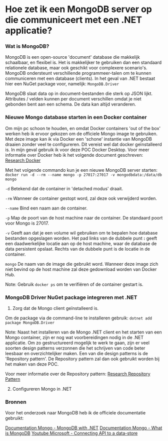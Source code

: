 # Hoe zet ik een MongoDB server op die communiceert met een .NET applicatie?

### Wat is MongoDB?

MongoDB is een open-source 'document' database die makkelijk schaalbaar, en flexibel is. Het is makkelijker te gebruiken dan een standaard relationele database, maar ook geschikt voor complexere scenario's. MongoDB ondersteunt verschillende programmeer-talen om te kunnen communiceren met een database (clients). In het geval van .NET bestaat hier een NuGet package voor, namelijk: `MongoDB.Driver`

MongoDB slaat data op in document-bestanden die sterk op JSON lijkt. Attributes / velden kunnen per document verschillen omdat je niet gebonden bent aan een schema. De data kan altijd veranderen.

### Nieuwe Mongo database starten in een Docker container

Om mijn pc schoon te houden, en omdat Docker containers 'out of the box' werken heb ik ervoor gekozen om de officiele Mongo image te gebruiken. Met deze image kan ik via Docker een 'schone' instantie van MongoDB draaien zonder veel te configureren. Dit vereist wel dat docker geïnstalleerd is. In mijn geval gebruik ik voor deze POC Docker Desktop. Voor meer informatie over Docker heb ik het volgende document geschreven: [Research Docker]()

Met het volgende commando kun je een nieuwe MongoDB server starten:
`docker run -d --rm --name mongo -p 27017:27017 -v mongodbdata:/data/db mongo`

`-d` Betekend dat de container in 'detached modus' draait.

`-rm` Wanneer de container gestopt word, zal deze ook verwijderd worden.

`--name` Bind een naam aan de container.

`-p` Map de poort van de host machine naar de container. De standaard poort voor Mongo is 27017.

`-v` Geeft aan dat je een volume wil gebruiken om te bepalen hoe database bestanden opgeslagen worden. Het pad links van de dubbele punt **:** geeft een daadwerkelijke locatie aan op de host machine, waar de database de data persistent opslaat. Rechts van de dubbele punt is de locatie in de container.

`mongo` De naam van de image die gebruikt word. Wanneer deze image zich niet bevind op de host machine zal deze gedownload worden van Docker Hub.

Note: Gebruik `docker ps` om te verifiëren of de container gestart is.

### MongoDB Driver NuGet package integreren met .NET

1. Zorg dat de Mongo client geïnstalleerd is.

Om de package via de command-line te installeren gebruik: `dotnet add package MongoDB.Driver`

Note: Naast het installeren van de Mongo .NET client en het starten van een Mongo container, zijn er nog wat voorbereidingen nodig in de .NET applicatie. Om zo gestructureerd mogelijk te werk te gaan, zijn er veel soorten design patterns verzonnen die het schrijven van code beter leesbaar en overzichtelijker maken. Een van die design patterns is de 'Repository pattern'. De Repository pattern zal dan ook gebruikt worden bij het maken van deze POC.

Voor meer informatie over de Repository pattern: [Research Repository Pattern]()

2. Configureren Mongo in .NET

### Bronnen

Voor het onderzoek naar MongoDB heb ik de officiele documentatie gebruikt:

[Documentation Mongo - MongoDB with .NET](https://www.mongodb.com/blog/post/quick-start-c-sharp-and-mongodb-starting-and-setup)
[Documentation Mongo - What is MongoDB](https://www.mongodb.com/what-is-mongodb)
[Youtube Microsoft - Connecting API to a data-store](https://www.youtube.com/watch?v=jxlKfHGMG-g&list=PLdo4fOcmZ0oVjOKgzsWqdFVvzGL2_d72v&index=11)
